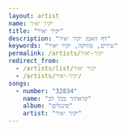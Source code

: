 ```yaml
---
layout: artist
name: יקיר יאיר
title: "יקיר יאיר"
description: "דף האמן יקיר יאיר"
keywords: "שירים, מוזיקה, יקיר יאיר"
permalink: /artists/יקיר-יאיר
redirect_from:
  - /artists/list/יקיר יאיר
  - /artists/יקיר-יאיר/
songs:
  - number: "32834"
    name: "קראתיך בכל לב"
    album: "סינגלים"
    artist: "יקיר יאיר"
---
```

